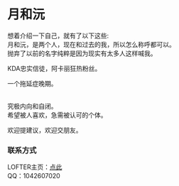 ﻿<html>
  <head/>
  <body>
<h1>月和沅</h1>
想着介绍一下自己，就有了以下这些:

<br>
月和沅，是两个人，现在和过去的我，所以怎么称呼都可以。

<br>
抛弃了以前的名字纯粹是因为现实有太多人这样喊我。<br>

KDA忠实信徒，阿卡丽狂热粉丝。


一个拖延症晚期。

<br>
究极内向和自闭。

<br>
希望被人喜欢，急需被认可的个体。<br>


欢迎提建议，欢迎交朋友。
<h3>联系方式</h3>
LOFTER主页：<a href="https://tangyuan122625.lofter.com/">点此</a><br>
QQ：1042607020
  </body>
</html>
